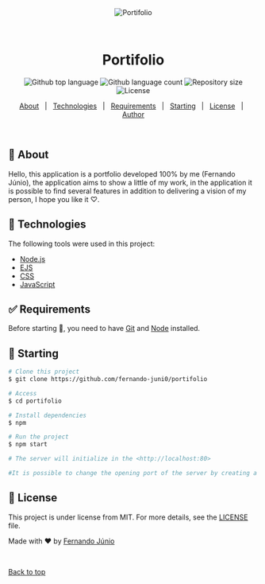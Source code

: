 <div align="center" id="top"> 
  <img src="./.github/app.gif" alt="Portifolio" />

  &#xa0;

  <!-- <a href="https://portifolio.netlify.app">Demo</a> -->
</div>

<h1 align="center">Portifolio</h1>

<p align="center">
  <img alt="Github top language" src="https://img.shields.io/github/languages/top/fernando-juni0/portifolio?color=56BEB8">

  <img alt="Github language count" src="https://img.shields.io/github/languages/count/fernando-juni0/portifolio?color=56BEB8">

  <img alt="Repository size" src="https://img.shields.io/github/repo-size/fernando-juni0/portifolio?color=56BEB8">

  <img alt="License" src="https://img.shields.io/github/license/{{YOUR_GITHUB_USERNAME}}/portifolio?color=56BEB8">

  <!-- <img alt="Github issues" src="https://img.shields.io/github/issues/{{YOUR_GITHUB_USERNAME}}/portifolio?color=56BEB8" /> -->

  <!-- <img alt="Github forks" src="https://img.shields.io/github/forks/{{YOUR_GITHUB_USERNAME}}/portifolio?color=56BEB8" /> -->

  <!-- <img alt="Github stars" src="https://img.shields.io/github/stars/{{YOUR_GITHUB_USERNAME}}/portifolio?color=56BEB8" /> -->
</p>

<!-- Status -->

<!-- <h4 align="center"> 
	🚧  Portifolio 🚀 Under construction...  🚧
</h4> 

<hr> -->

<p align="center">
  <a href="#dart-about">About</a> &#xa0; | &#xa0; 
  <a href="#rocket-technologies">Technologies</a> &#xa0; | &#xa0;
  <a href="#white_check_mark-requirements">Requirements</a> &#xa0; | &#xa0;
  <a href="#checkered_flag-starting">Starting</a> &#xa0; | &#xa0;
  <a href="#memo-license">License</a> &#xa0; | &#xa0;
  <a href="https://github.com/fernando-juni0" target="_blank">Author</a>
</p>

<br>

## :dart: About ##

Hello, this application is a portfolio developed 100% by me (Fernando Júnio), the application aims to show a little of my work, in the application it is possible to find several features in addition to delivering a vision of my person, I hope you like it ♡.

## :rocket: Technologies ##

The following tools were used in this project:

- [Node.js](https://nodejs.org/en/)
- [EJS](https://ejs.co)
- [CSS](https://developer.mozilla.org/pt-BR/docs/Web/CSS)
- [JavaScript](https://developer.mozilla.org/pt-BR/docs/Web/JavaScript)

## :white_check_mark: Requirements ##

Before starting :checkered_flag:, you need to have [Git](https://git-scm.com) and [Node](https://nodejs.org/en/) installed.

## :checkered_flag: Starting ##

```bash
# Clone this project
$ git clone https://github.com/fernando-juni0/portifolio

# Access
$ cd portifolio

# Install dependencies
$ npm

# Run the project
$ npm start

# The server will initialize in the <http://localhost:80>

#It is possible to change the opening port of the server by creating a .ENV file and adding the following line: PORT='Your Port'
```

## :memo: License ##

This project is under license from MIT. For more details, see the [LICENSE](LICENSE.md) file.


Made with :heart: by <a href="https://github.com/fernando-juni0" target="_blank">Fernando Júnio</a>

&#xa0;

<a href="#top">Back to top</a>

